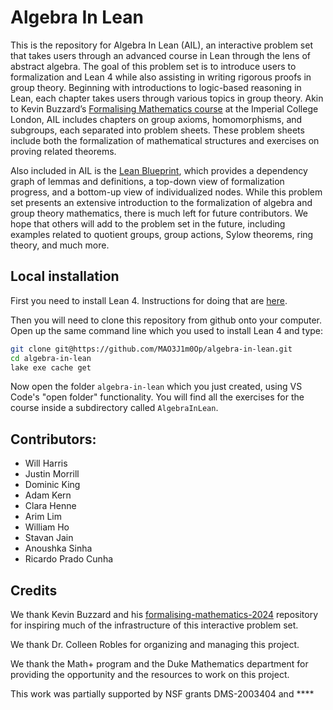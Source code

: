 # Algebra In Lean

This is the repository for Algebra In Lean (AIL), an interactive problem set
that takes users through an advanced course in Lean through the lens of abstract
algebra. The goal of this problem set is to introduce users to formalization
and Lean 4 while also assisting in writing rigorous proofs in
group theory. Beginning with introductions to logic-based reasoning in Lean, each chapter takes users through various topics in group theory. Akin to Kevin
Buzzard’s [Formalising Mathematics course](https://www.ma.imperial.ac.uk/~buzzard/xena/formalising-mathematics-2024) at the Imperial College London, AIL
includes chapters on group axioms, homomorphisms, and subgroups, each separated
into problem sheets. These problem sheets include both the formalization of
mathematical structures and exercises on proving related theorems.

Also included in AIL is the [Lean
Blueprint](https://mao3j1m0op.github.io/algebra-in-lean/blueprint/), which
provides a dependency graph of lemmas and definitions, a top-down view of
formalization progress, and a bottom-up view of individualized nodes. While this
problem set presents an extensive introduction to the formalization of algebra
and group theory mathematics, there is much left for future contributors. We
hope that others will add to the problem set in the future, including examples
related to quotient groups, group actions, Sylow theorems, ring theory, and much
more.

## Local installation

First you need to install Lean 4. Instructions for doing that are
[here](https://leanprover-community.github.io/get_started.html#regular-install).

Then you will need to clone this repository from github onto your computer. Open
up the same command line which you used to install Lean 4 and type:

```bash
git clone git@https://github.com/MAO3J1m0Op/algebra-in-lean.git
cd algebra-in-lean
lake exe cache get
```

Now open the folder `algebra-in-lean` which you just created, using
VS Code's "open folder" functionality. You will find all the exercises for the
course inside a subdirectory called `AlgebraInLean`.

## Contributors:

* Will Harris
* Justin Morrill
* Dominic King
* Adam Kern
* Clara Henne
* Arim Lim
* William Ho
* Stavan Jain
* Anoushka Sinha
* Ricardo Prado Cunha

## Credits

We thank Kevin Buzzard and his
[formalising-mathematics-2024](https://github.com/ImperialCollegeLondon/formalising-mathematics-2024?tab=readme-ov-file)
repository for inspiring much of the infrastructure of this interactive problem
set.

We thank Dr. Colleen Robles for organizing and managing this project.

We thank the Math+ program and the Duke Mathematics department for providing the
opportunity and the resources to work on this project.

This work was partially supported by NSF grants DMS-2003404 and ****
